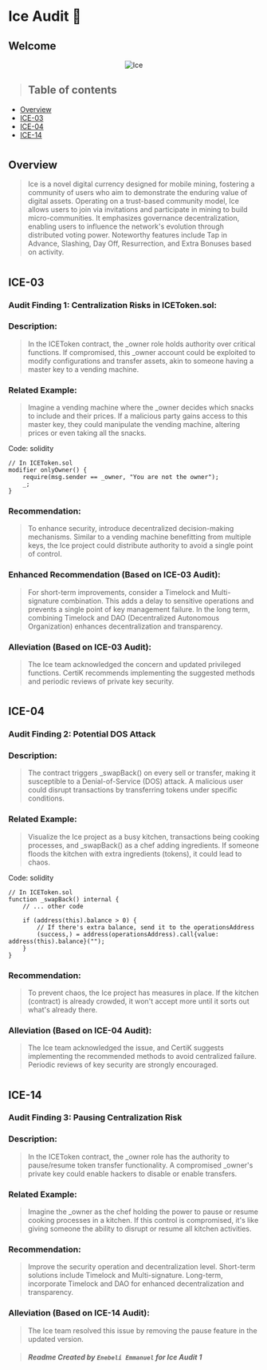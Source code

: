 # Ice Audit  🌟

## Welcome

<p align="center" width="100%">
  <img src="https://github.com/GuildAudits/Audit-Reports-md/assets/58889001/1d6183d4-1ac6-4a6a-8f0b-c5491a22180b" alt="Ice"/>
</p>

> ## Table of contents
* [Overview](#overview)
* [ICE-03](#ICE-03)
* [ICE-04](#ICE-04)
* [ICE-14](#ICE-14)

#
 ## Overview

> Ice is a novel digital currency designed for mobile mining, fostering a community of users who aim to demonstrate the enduring value of digital assets. Operating on a trust-based community model, Ice allows users to join via invitations and participate in mining to build micro-communities. It emphasizes governance decentralization, enabling users to influence the network's evolution through distributed voting power. Noteworthy features include Tap in Advance, Slashing, Day Off, Resurrection, and Extra Bonuses based on activity.


#
 ## ICE-03 
 ### Audit Finding 1:  Centralization Risks in ICEToken.sol:

### Description:
> In the ICEToken contract, the _owner role holds authority over critical functions. If compromised, this _owner account could be exploited to modify configurations and transfer assets, akin to someone having a master key to a vending machine.

### Related Example:
> Imagine a vending machine where the _owner decides which snacks to include and their prices. If a malicious party gains access to this master key, they could manipulate the vending machine, altering prices or even taking all the snacks.

Code:
solidity

```
// In ICEToken.sol 
modifier onlyOwner() {
    require(msg.sender == _owner, "You are not the owner");
    _;
}
```


### Recommendation:
> To enhance security, introduce decentralized decision-making mechanisms. Similar to a vending machine benefitting from multiple keys, the Ice project could distribute authority to avoid a single point of control.

### Enhanced Recommendation (Based on ICE-03 Audit):

> For short-term improvements, consider a Timelock and Multi-signature combination. This adds a delay to sensitive operations and prevents a single point of key management failure. In the long term, combining Timelock and DAO (Decentralized Autonomous Organization) enhances decentralization and transparency.

### Alleviation (Based on ICE-03 Audit):
> The Ice team acknowledged the concern and updated privileged functions. CertiK recommends implementing the suggested methods and periodic reviews of private key security.

# 
 ## ICE-04 
 ### Audit Finding 2:  Potential DOS Attack

### Description:
> The contract triggers _swapBack() on every sell or transfer, making it susceptible to a Denial-of-Service (DOS) attack. A malicious user could disrupt transactions by transferring tokens under specific conditions.

### Related Example:
> Visualize the Ice project as a busy kitchen, transactions being cooking processes, and _swapBack() as a chef adding ingredients. If someone floods the kitchen with extra ingredients (tokens), it could lead to chaos.

Code:
solidity
```
// In ICEToken.sol
function _swapBack() internal {
    // ... other code

    if (address(this).balance > 0) {
        // If there's extra balance, send it to the operationsAddress
        (success,) = address(operationsAddress).call{value: address(this).balance}("");
    }
}
```

### Recommendation:
> To prevent chaos, the Ice project has measures in place. If the kitchen (contract) is already crowded, it won't accept more until it sorts out what's already there.

### Alleviation (Based on ICE-04 Audit):
> The Ice team acknowledged the issue, and CertiK suggests implementing the recommended methods to avoid centralized failure. Periodic reviews of key security are strongly encouraged.


#
 ## ICE-14 
 ### Audit Finding 3:  Pausing Centralization Risk
 
### Description:
> In the ICEToken contract, the _owner role has the authority to pause/resume token transfer functionality. A compromised _owner's private key could enable hackers to disable or enable transfers.

### Related Example:
> Imagine the _owner as the chef holding the power to pause or resume cooking processes in a kitchen. If this control is compromised, it's like giving someone the ability to disrupt or resume all kitchen activities.

### Recommendation:
> Improve the security operation and decentralization level. Short-term solutions include Timelock and Multi-signature. Long-term, incorporate Timelock and DAO for enhanced decentralization and transparency.

### Alleviation (Based on ICE-14 Audit):
> The Ice team resolved this issue by removing the pause feature in the updated version.


> ##### Readme Created by `Enebeli Emmanuel` for Ice Audit 1



